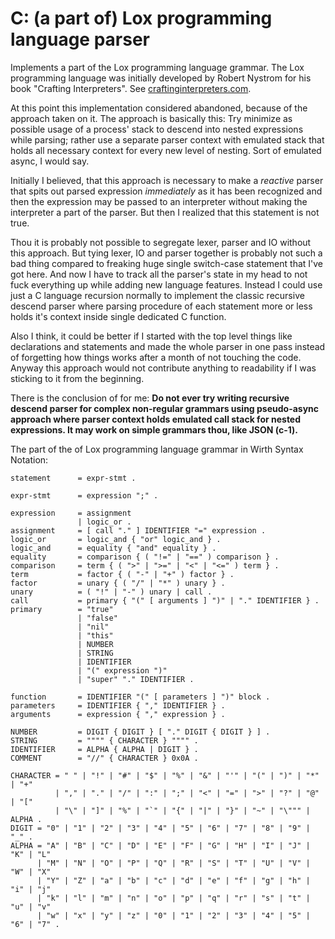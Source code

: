 # C: (a part of) Lox programming language parser

Implements a part of the Lox programming language grammar. The Lox programming
language was initially developed by Robert Nystrom for his book "Crafting
Interpreters". See
[craftinginterpreters.com](https://craftinginterpreters.com/).

At this point this implementation considered abandoned, because of the approach
taken on it. The approach is basically this: Try minimize as possible usage of a
process' stack to descend into nested expressions while parsing; rather use a
separate parser context with emulated stack that holds all necessary context for
every new level of nesting. Sort of emulated async, I would say.

Initially I believed, that this approach is necessary to make a *reactive*
parser that spits out parsed expression *immediately* as it has been recognized
and then the expression may be passed to an interpreter without making the
interpreter a part of the parser. But then I realized that this statement is not
true.

Thou it is probably not possible to segregate lexer, parser and IO without this
approach. But tying lexer, IO and parser together is probably not such a bad
thing compared to freaking huge single switch-case statement that I've got here.
And now I have to track all the parser's state in my head to not fuck everything
up while adding new language features. Instead I could use just a C language
recursion normally to implement the classic recursive descend parser where
parsing procedure of each statement more or less holds it's context inside
single dedicated C function.

Also I think, it could be better if I started with the top level things like
declarations and statements and made the whole parser in one pass instead of
forgetting how things works after a month of not touching the code. Anyway this
approach would not contribute anything to readability if I was sticking to it
from the beginning.

There is the conclusion of for me: **Do not ever try writing recursive descend
parser for complex non-regular grammars using pseudo-async approach where parser
context holds emulated call stack for nested expressions. It may work on simple
grammars thou, like JSON (c-1).**

The part of the of Lox programming language grammar in Wirth Syntax Notation:

```
statement      = expr-stmt .

expr-stmt      = expression ";" .

expression     = assignment
               | logic_or .
assignment     = [ call "." ] IDENTIFIER "=" expression .
logic_or       = logic_and { "or" logic_and } .
logic_and      = equality { "and" equality } .
equality       = comparison { ( "!=" | "==" ) comparison } .
comparison     = term { ( ">" | ">=" | "<" | "<=" ) term } .
term           = factor { ( "-" | "+" ) factor } .
factor         = unary { ( "/" | "*" ) unary } .
unary          = ( "!" | "-" ) unary | call .
call           = primary { "(" [ arguments ] ")" | "." IDENTIFIER } .
primary        = "true"
               | "false"
               | "nil"
               | "this"
               | NUMBER
               | STRING
               | IDENTIFIER
               | "(" expression ")"
               | "super" "." IDENTIFIER .

function       = IDENTIFIER "(" [ parameters ] ")" block .
parameters     = IDENTIFIER { "," IDENTIFIER } .
arguments      = expression { "," expression } .

NUMBER         = DIGIT { DIGIT } [ "." DIGIT { DIGIT } ] .
STRING         = """" { CHARACTER } """" .
IDENTIFIER     = ALPHA { ALPHA | DIGIT } .
COMMENT        = "//" { CHARACTER } 0x0A .

CHARACTER = " " | "!" | "#" | "$" | "%" | "&" | "'" | "(" | ")" | "*" | "+"
          | "," | "." | "/" | ":" | ";" | "<" | "=" | ">" | "?" | "@" | "["
          | "\" | "]" | "%" | "`" | "{" | "|" | "}" | "~" | "\""" | ALPHA .
DIGIT = "0" | "1" | "2" | "3" | "4" | "5" | "6" | "7" | "8" | "9" | "_" .
ALPHA = "A" | "B" | "C" | "D" | "E" | "F" | "G" | "H" | "I" | "J" | "K" | "L"
      | "M" | "N" | "O" | "P" | "Q" | "R" | "S" | "T" | "U" | "V" | "W" | "X"
      | "Y" | "Z" | "a" | "b" | "c" | "d" | "e" | "f" | "g" | "h" | "i" | "j"
      | "k" | "l" | "m" | "n" | "o" | "p" | "q" | "r" | "s" | "t" | "u" | "v"
      | "w" | "x" | "y" | "z" | "0" | "1" | "2" | "3" | "4" | "5" | "6" | "7" .
```
